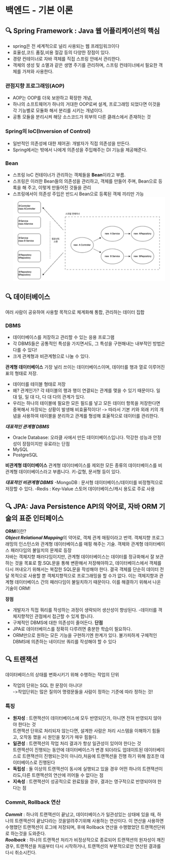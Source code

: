 # 백엔드 - 기본 이론

## 🔍 Spring Framework : Java 웹 어플리케이션의 핵심

- spring은 전 세계적으로 널리 사용되는 웹 프레임워크이다
- 효율성,코드 품질,비용 절감 등의 다양한 장점이 있다. 
- 경량 컨테이너로 자바 객체를 직접 스프링 안에서 관리한다.
- 객체의 생성 및 소멸과 같은 생명 주기를 관리하며, 스프링 컨테이너에서 필요한 객체를 가져와 사용한다.

### 관점지향 프로그래밍(AOP)

- AOP는 OOP를 더욱 보완하고 확장한 개념,
- 하나의 소프트웨어가 하나의 거대한 OOP로써 설계, 프로그래밍 되었다면 이것을 각 기능별로 모듈화 해서 분리를 시키는 개념이다.
- 공통 모듈을 분리시켜 해당 소스코드가 외부의 다른 클래스에서 존재하는 것

### Spring의 IoC(Inversion of Control)
- 일반적인 의존성에 대한 제어권: 개발자가 직접 의존성을 만든다.
- Spring에서는 밖에서 나에게 의존성을 주입해주는 DI 기능을 제공해준다. 

### Bean
- 스프링 IoC 컨테이너가 관리하는 객체들을 **Bean**이라고 부름.
- 스프링은 이러한 Bean들의 의존성을 관리하고, 객체를 만들어 주며, Bean으로 등록을 해 주고, 이렇게 만들어진 것들을 관리
- 스프링에서이 의존성 주입은 반드시 Bean으로 등록된 객체 끼리만 가능
![img.png](img.png)


## 🔍 데이터베이스

여러 사람이 공유하여 사용할 목적으로 체계화해 통합, 관리하는 데이터 집합

### DBMS

- 데이터베이스를 저장하고 관리할 수 있는 응용 프로그램
- 각 DBMS들은 공통적인 특성을 가지면서도, 그 특성을 구현해내는 내부적인 방법은 다를
  수 있다! 
- 크게 관계형과 비관계형으로 나눌 수 있다.

**관계형 데이터베이스** 
가장 널리 쓰이는 데이터베이스이며, 데이터를 행과 열로 이루어진 표의 형태로 저장.
- 데이터를 테이블 형태로 저장
- 왜? 관계인가? 각 테이블의 행과 행이 연결되는 관계를 맺을 수 있기 때문이다. 일 대 일, 일 대 다, 다 대 다의 관계가 있다.
- 우리는 하나의 테이블에 필요한 모든 필드를 넣고 모든 데이터 항목을 저장한다면 중복해서 자장되는
상황이 발생해 비효율적이다!
-> 따라서 기본 키와 외래 키의 개념을 사용하여 테이블을 분리하고 관계를 형성해 효율적으로 데이터를 관리한다.

***대표적인 관계형 DBMS***
- Oracle Database: 오라클 사에서 만든 데이터베이스입니다. 막강한 성능과 안정성이 장점이지만 유료라는 단점
- MySQL
- PostgreSQL

**비관계형 데이터베이스**
관계형 데이터베이스를 제외한 모든 종류의 데이터베이스를 비관계형 데이터베이스라고 부릅니다. 키-값형, 문서형 등이 있다.

***대표적인 비관계형 DBMS***
-MongoDB : 문서형 데이터베이스/데이터를 비정형적으로 저장할 수 있다.
-Redis : Key-Value 스토어 데이터베이스/캐시 용도로 주로 사용

## 🔍 JPA: Java Persistence API의 약어로, 자바 ORM 기술의 표준 인터페이스

**ORM**이란?    
***Object Relational Mapping***의 약어로, 객체 관계 매핑이라고 번역. 객체지향 프로그래밍의 인스턴스와 관계형 데이터베이스를 매핑
해주는 기술. 객체와 관계형 데이터베이스 패러다임의 불일치의 문제로 등장   
자바는 객체지향 패러다임이지만, 관계형 데이터베이스는 데이터를 정규화해서 잘 보관하는 것을 목표로 함.SQL문을 통해 변환해서 저장해야하고, 데이터베이스에서 객체를 다시 꺼내오기 위해서는 복잡한 SQL문을 작성해야 한다. 결국 객체를 단순히 데이터 전달 목적으로 사용할 뿐 객체지향적으로 프로그래밍을 할 수가 없다. 이는 객체지향과 관계형 데이터베이스 간의 패러다임이 불일치하기 때문이다. 이를 해결하기 위해서 나온 기술이 ORM!

**장점**
- 개발자가 직접 쿼리를 작성하는 과정이 생략되어 생산성이 향상된다.
-데이터를 객체지향적인 관점에서 접근할 수 있게 합니다.
- 구체적인 DBMS에 대한 의존성이 줄어든다.
**단점**
- JPA로 데이터베이스를 정확히 다루려면 충분한 학습이 필요하다.
- ORM만으로 원하는 모든 기능을 구현하기엔 한계가 있다.
불가피하게 구체적인 DBMS에 의존하는 네이티브 쿼리를 작성해야 할 수 있다


## 🔍 트랜잭션
데이터베이스의 상태를 변화시키기 위해 수행하는 작업의 단위
- 작업의 단위는 SQL 한 문장이 아니다!   
->작업단위는 많은 질의어 명령문들을 사람이 정하는 기준에 따라 정하는 것!

### 특징
- **원자성** :  트랜잭션이 데이터베이스에 모두 반영되던가, 아니면 전혀 반영되지 않아야 한다는 것   
트랜잭션 단위로 처리되자 않는다면, 설계한 사람은 처리 시스템을 이해하기 힘들고, 오작동 했을 시 원인을 찾기가 매우 힘들다.
- **일관성** :  트랜잭션의 작업 처리 결과가 항상 일관성이 있어야 한다는 것   
  트랜잭션이 진행되는 동안에 데이터베이스가 변경 되더라도 업데이트된 데이터베이스로 트랜잭션이 진행되는것이 아니라,처음에 트랜잭션을 진행 하기 위해 참조한 데이터베이스로 진행된다
- **독립성** :  둘 이상의 트랜잭션이 동시에 실행되고 있을 경우 어떤 하나의 트랜잭션이라도,다른 트랜잭션의 연산에 끼어들 수 없다는 점
- **지속성** :  트랜잭션이 성공적으로 완료됬을 경우, 결과는 영구적으로 반영되어야 한다는 점

### Commit, Rollback 연산
***Commit*** : 하나의 트랜잭션이 끝났고, 데이터베이스가 일관성있는 상태에 있을 때, 하나의 트랜잭션이 끝났다라는 것을알려주기위해 사용하는 연산이다. 이 연산을 사용하면 수행했던 트랜잭션이 로그에 저장되며, 후에 Rollback 연산을 수행했었던 트랜잭션단위로 하는것을 도와준다.   
***Roolback*** : 하나의 트랜잭션 처리가 비정상적으로 종료되어 트랜잭션의 원자성이 깨진경우, 트랜잭션을 처음부터 다시 시작하거나, 트랜잭션의 부분적으로만 연산된 결과를 다시 취소시킨다.



